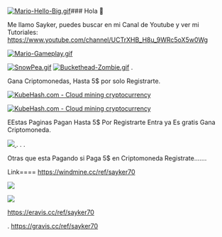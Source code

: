 [![Mario-Hello-Big.gif](https://i.postimg.cc/8cYnbhmc/Mario-Hello-Big.gif)](https://postimg.cc/Zvrcbvgz)### Hola 👋 

Me llamo Sayker, puedes buscar en mi Canal de Youtube y ver mi Tutoriales: https://www.youtube.com/channel/UCTrXHB_H8u_9WRc5oX5w0Wg
                                                                           



[![Mario-Gameplay.gif](https://i.postimg.cc/ydPPLFsB/Mario-Gameplay.gif)](https://postimg.cc/mzPCD1P6)


[![SnowPea.gif](https://i.postimg.cc/L5dW55FJ/SnowPea.gif)](https://postimg.cc/LYTD0HXS) [![Buckethead-Zombie.gif](https://i.postimg.cc/7Yjk7H1n/Buckethead-Zombie.gif)](https://postimg.cc/4mvqRTSY)
	.


Gana Criptomonedas, Hasta 5$ por solo Registrarte.




<a href="https://kubehash.com/Welcome/Partner/139337" target="_blank"  title="KubeHash.com - Cloud mining cryptocurrency"><img src="https://kubehash.com/aff/468.gif" alt="KubeHash.com - Cloud mining cryptocurrency"></a>



<a href="https://kubehash.com/Welcome/Partner/139337" target="_blank"  title="KubeHash.com - Cloud mining cryptocurrency"><img src="https://kubehash.com/aff/728.gif" alt="KubeHash.com - Cloud mining cryptocurrency"></a>



EEstas Paginas Pagan Hasta 5$ Por Registrarte Entra ya Es gratis Gana Criptomoneda.


<a href="https://mikron.biz/?ref=sayker70"> 
<img src="https://mikron.biz/images/promo/MI-728.gif"/> 
</a>
.
.
.




Otras que esta Pagando si Paga 5$ en Criptomoneda Registrate.......






Link====  https://windmine.cc/ref/sayker70




<a href="https://eravis.cc/ref/sayker70"><img src="https://eravis.cc/assets/img/E-728.gif"></a>



 <a href="https://vurmining.com/?ref=hOQe4k3rk8Nd">
 <img src="https://vurmining.com/images/468x60.gif"></a>






https://eravis.cc/ref/sayker70




.
https://gravis.cc/ref/sayker70
